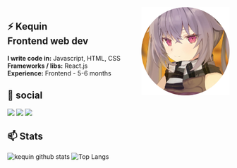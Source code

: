 

<img src="files/avatar.png" align="right" width="200" height="200" />

## ⚡ Kequin <br> Frontend web dev
**I write code in:** Javascript, HTML, CSS <br>
**Frameworks / libs:** React.js <br>
**Experience:** Frontend - 5-6 months<br>

## 💬 social

<a href="https//:t.me/fuckreact"><img src="https://www.flaticon.com/svg/vstatic/svg/2111/2111644.svg?token=exp=1616885959~hmac=d8f77a54d0b40901b7533caa5cf99138" height="30px"></img></a>
<a href="https//:https://discord.gg/yWwrMgPs"><img src="https://www.flaticon.com/svg/vstatic/svg/2111/2111370.svg?token=exp=1616886060~hmac=4013130a6e5917c5a4066cdfb05f1d75" height="30px" ></img></a>
<a href="https//:https://vk.com/kurkurnezov"><img src="https://www.flaticon.com/svg/vstatic/svg/2111/2111712.svg?token=exp=1616886025~hmac=1cc5990dd28ca383d4bd2f423b18173b" height="30px" ></img></a>

## 📫 Stats

![kequin github stats](https://github-readme-stats.vercel.app/api?username=kequin&show_icons=true&theme=nightowl&bg_color=45,0f0c29,302b63,24243e)
![Top Langs](https://github-readme-stats.vercel.app/api/top-langs/?username=kequin&hide=html&theme=nightowl&bg_color=45,0f0c29,302b63,24243e)
<br>



<!--
**kequin/kequin** is a ✨ _special_ ✨ repository because its `README.md` (this file) appears on your GitHub profile.

Here are some ideas to get you started:

- 🔭 I’m currently working on ...
- 🌱 I’m currently learning ...
- 👯 I’m looking to collaborate on ...
- 🤔 I’m looking for help with ...
- 💬 Ask me about ...
- 📫 How to reach me: ...
- 😄 Pronouns: ...
- ⚡ Fun fact: ...
-->
